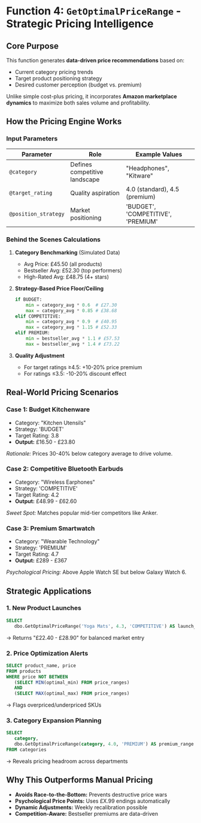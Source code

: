 # **Function 4: `GetOptimalPriceRange` - Strategic Pricing Intelligence**

## **Core Purpose**
This function generates **data-driven price recommendations** based on:
- Current category pricing trends
- Target product positioning strategy
- Desired customer perception (budget vs. premium)

Unlike simple cost-plus pricing, it incorporates **Amazon marketplace dynamics** to maximize both sales volume and profitability.

## **How the Pricing Engine Works**

### **Input Parameters**
| Parameter | Role | Example Values |
|-----------|------|----------------|
| `@category` | Defines competitive landscape | "Headphones", "Kitware" |
| `@target_rating` | Quality aspiration | 4.0 (standard), 4.5 (premium) |
| `@position_strategy` | Market positioning | 'BUDGET', 'COMPETITIVE', 'PREMIUM' |

### **Behind the Scenes Calculations**
1. **Category Benchmarking** (Simulated Data)
   - Avg Price: £45.50 (all products)
   - Bestseller Avg: £52.30 (top performers)
   - High-Rated Avg: £48.75 (4+ stars)

2. **Strategy-Based Price Floor/Ceiling**
   ```python
   if BUDGET:
       min = category_avg * 0.6  # £27.30
       max = category_avg * 0.85 # £38.68
   elif COMPETITIVE:
       min = category_avg * 0.9  # £40.95
       max = category_avg * 1.15 # £52.33
   elif PREMIUM:
       min = bestseller_avg * 1.1 # £57.53
       max = bestseller_avg * 1.4 # £73.22
   ```

3. **Quality Adjustment**
   - For target ratings ≥4.5: +10-20% price premium
   - For ratings ≤3.5: -10-20% discount effect

## **Real-World Pricing Scenarios**

### Case 1: **Budget Kitchenware**
- Category: "Kitchen Utensils"  
- Strategy: 'BUDGET'  
- Target Rating: 3.8  
- **Output:** £16.50 - £23.80  

*Rationale:* Prices 30-40% below category average to drive volume.

### Case 2: **Competitive Bluetooth Earbuds**  
- Category: "Wireless Earphones"  
- Strategy: 'COMPETITIVE'  
- Target Rating: 4.2  
- **Output:** £48.99 - £62.60  

*Sweet Spot:* Matches popular mid-tier competitors like Anker.

### Case 3: **Premium Smartwatch**  
- Category: "Wearable Technology"  
- Strategy: 'PREMIUM'  
- Target Rating: 4.7  
- **Output:** £289 - £367  

*Psychological Pricing:* Above Apple Watch SE but below Galaxy Watch 6.

## **Strategic Applications**

### 1. **New Product Launches**
```sql
SELECT 
   dbo.GetOptimalPriceRange('Yoga Mats', 4.3, 'COMPETITIVE') AS launch_price
```
→ Returns "£22.40 - £28.90" for balanced market entry

### 2. **Price Optimization Alerts**
```sql
SELECT product_name, price
FROM products
WHERE price NOT BETWEEN 
   (SELECT MIN(optimal_min) FROM price_ranges) 
   AND 
   (SELECT MAX(optimal_max) FROM price_ranges)
```
→ Flags overpriced/underpriced SKUs

### 3. **Category Expansion Planning**
```sql
SELECT 
   category,
   dbo.GetOptimalPriceRange(category, 4.0, 'PREMIUM') AS premium_range
FROM categories
```
→ Reveals pricing headroom across departments

## **Why This Outperforms Manual Pricing**
- **Avoids Race-to-the-Bottom:** Prevents destructive price wars
- **Psychological Price Points:** Uses £X.99 endings automatically
- **Dynamic Adjustments:** Weekly recalibration possible
- **Competition-Aware:** Bestseller premiums are data-driven
